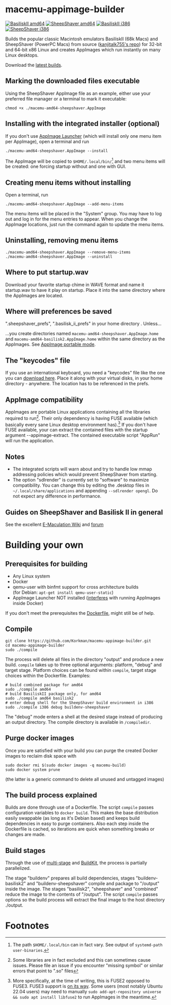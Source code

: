# macemu-appimage-builder
[![BasiliskII amd64](https://github.com/Korkman/macemu-appimage-builder/actions/workflows/BasiliskII%20amd64.yml/badge.svg)](https://github.com/Korkman/macemu-appimage-builder/actions/workflows/BasiliskII%20amd64.yml) [![SheepShaver amd64](https://github.com/Korkman/macemu-appimage-builder/actions/workflows/SheepShaver%20amd64.yml/badge.svg)](https://github.com/Korkman/macemu-appimage-builder/actions/workflows/SheepShaver%20amd64.yml) [![BasiliskII i386](https://github.com/Korkman/macemu-appimage-builder/actions/workflows/BasiliskII%20i386.yml/badge.svg)](https://github.com/Korkman/macemu-appimage-builder/actions/workflows/BasiliskII%20i386.yml) [![SheepShaver i386](https://github.com/Korkman/macemu-appimage-builder/actions/workflows/SheepShaver%20i386.yml/badge.svg)](https://github.com/Korkman/macemu-appimage-builder/actions/workflows/SheepShaver%20i386.yml)

Builds the popular classic Macintosh emulators BasiliskII (68k Macs) and SheepShaver (PowerPC Macs)
from source ([kanjitalk755's repo](https://github.com/kanjitalk755/macemu)) for 32-bit and 64-bit x86 Linux and creates AppImages which run instantly on many Linux desktops.

Download the [latest builds](https://github.com/Korkman/macemu-appimage-builder/releases).

## Marking the downloaded files executable
Using the SheepShaver AppImage file as an example, either use your preferred file manager or a terminal to mark it executable:
```
chmod +x ./macemu-amd64-sheepshaver.AppImage
```

## Installing with the integrated installer (optional)
If you don't use [AppImage Launcher](https://github.com/TheAssassin/AppImageLauncher) (which will install only one menu item per AppImage), open a terminal and run
```
./macemu-amd64-sheepshaver.AppImage --install
```

The AppImage will be copied to `$HOME/.local/bin/`[^1] and two menu items will be created: one forcing startup without and one with GUI.

## Creating menu items without installing
Open a terminal, run
```
./macemu-amd64-sheepshaver.AppImage --add-menu-items
```
The menu items will be placed in the "System" group. You may have to log out and log in for the menu entries to appear. When you change the AppImage locations, just run the command again to update the menu items.

## Uninstalling, removing menu items
```
./macemu-amd64-sheepshaver.AppImage --remove-menu-items
./macemu-amd64-sheepshaver.AppImage --uninstall
```

## Where to put startup.wav
Download your favorite startup chime in WAVE format and name it startup.wav to have it play on startup. Place it into the same directory where the AppImages are located.

## Where will preferences be saved
".sheepshaver_prefs", ".basilisk_ii_prefs" in your home directory . Unless…

…you create directories named `macemu-amd64-sheepshaver.AppImage.home` and `macemu-amd64-basilisk2.AppImage.home` within the same directory as the AppImages. See [AppImage portable mode](https://docs.appimage.org/user-guide/portable-mode.html).

## The "keycodes" file
If you use an international keyboard, you need a "keycodes" file like the one you can [download here](https://raw.githubusercontent.com/Korkman/macemu-appimage-builder/main/keycodes). Place it along with your virtual disks, in your home directory - anywhere. The location has to be referenced in the prefs.

## AppImage compatibility
AppImages are portable Linux applications containing all the libraries required to run[^2].
Their only dependency is having FUSE available (which basically every sane Linux desktop environment has).[^3]
If you don't have FUSE available, your can extract the contained files with the startup argument --appimage-extract.
The contained executable script "AppRun" will run the application.

## Notes
* The integrated scripts will warn about and try to handle low mmap addressing policies which would prevent SheepShaver from starting.
* The option "sdlrender" is currently set to "software" to maximize compatibility. You can change this by editing the .desktop files in `~/.local/share/applications` and appending `--sdlrender opengl`. Do not expect any difference in performance.

## Guides on SheepShaver and Basilisk II in general
See the excellent [E-Maculation Wiki](https://www.emaculation.com/doku.php/ubuntu) and [forum](https://www.emaculation.com/forum/)
# Building your own

## Prerequisites for building
* Any Linux system
* Docker
* qemu-user with binfmt support for cross architecture builds
  <br>(for Debian: `apt-get install qemu-user-static`)
* AppImage Launcher NOT installed ([interferes](https://github.com/TheAssassin/AppImageLauncher/issues/407) with running AppImages inside Docker)

If you don't meet the prerequisites the [Dockerfile](https://github.com/Korkman/macemu-appimage-builder/blob/main/docker/Dockerfile), might still be of help.

## Compile
```
git clone https://github.com/Korkman/macemu-appimage-builder.git
cd macemu-appimage-builder
sudo ./compile
```
The process will delete all files in the directory "output" and produce a new build.
`compile` takes up to three optional arguments: platform, "debug" and target stage.
Platform choices can be found within `compile`, target stage choices within the Dockerfile.
Examples:
```
# build combined package for amd64
sudo ./compile amd64
# build BasiliskII package only, for amd64
sudo ./compile amd64 basilisk2
# enter debug shell for the SheepShaver build environment in i386
sudo ./compile i386 debug buildenv-sheepshaver
```
The "debug" mode enters a shell at the desired stage instead of producing an output directory.
The compile directory is available in `/compiledir`.

## Purge docker images
Once you are satisfied with your build you can purge the created Docker images to reclaim
disk space with

```
sudo docker rmi $(sudo docker images -q macemu-build)
sudo docker system prune
```
(the latter is a generic command to delete all unused
and untagged images)

## The build process explained
Builds are done through use of a Dockerfile. The script `compile` passes configuration variables to `docker build`. This makes the base distribution easily swappable (as long as it's Debian based) and keeps build dependencies in easy to purge containers. Also each step inside the Dockerfile is cached, so iterations are quick when something breaks or changes are made.

## Build stages
Through the use of [multi-stage](https://docs.docker.com/develop/develop-images/multistage-build/) and [BuildKit](https://docs.docker.com/develop/develop-images/build_enhancements/), the process is partially parallelized.

The stage "buildenv" prepares all build dependencies, stages "buildenv-basilisk2" and "buildenv-sheepshaver" compile and package to "/output" inside the image. The stages "basilisk2", "sheepshaver" and "combined" reduce the image to the contents of "/output". The script `compile` passes options so the build process will extract the final image to the host directory ./output.


# Footnotes

[^1]: The path `$HOME/.local/bin` can in fact vary. See output of `systemd-path user-binaries`.

[^2]: Some libraries are in fact excluded and this can sometimes cause issues. Please file an issue if you encounter "missing symbol" or similar errors that point to ".so" files

[^3]: More specifically, at the time of writing, this is FUSE2 opposed to FUSE3. FUSE3 support is [on its way](https://github.com/AppImage/AppImageKit/issues/877). Some users (most notably Ubuntu 22.04 users) may need to manually `sudo add-apt-repository universe && sudo apt install libfuse2` to run AppImages in the meantime.
